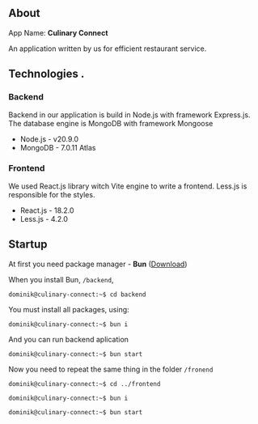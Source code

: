 ## About

App Name: **Culinary Connect**

An application written by us for efficient restaurant service.

## Technologies .

### Backend

Backend in our application is build in Node.js with framework Express.js. The database engine is MongoDB with framework Mongoose

- Node.js - v20.9.0
- MongoDB - 7.0.11 Atlas

### Frontend

We used React.js library witch Vite engine to write a frontend. Less.js is responsible for the styles.

- React.js - 18.2.0
- Less.js - 4.2.0

## Startup

At first you need package manager - **Bun** ([Download](https://bun.sh/))

When you install Bun, `/backend`,

```console
dominik@culinary-connect:~$ cd backend
```

You must install all packages, using:

```console
dominik@culinary-connect:~$ bun i
```

And you can run backend aplication

```console
dominik@culinary-connect:~$ bun start
```

Now you need to repeat the same thing in the folder `/fronend`

```console
dominik@culinary-connect:~$ cd ../frontend
```

```console
dominik@culinary-connect:~$ bun i
```

```console
dominik@culinary-connect:~$ bun start
```
